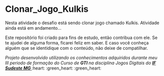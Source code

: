 # Clonar_Jogo_Kulkis
Nesta atividade o desafio está sendo clonar jogo chamado Kulkis.
Atividade ainda está em andamento...


<p dir="auto">Este repositório foi criado para fins de estudo, então contribua com ele. Se te ajudei de alguma forma, ficarei feliz em
saber. E caso você conheça alguém que se identidique com o conteúdo, não deixe de compatilhar.</p>


<p dir="auto"> 
 <em>
  Projeto desenvolvido utilizando os conhecimentos adquiridos durante meu III periodo de formação do Curso de <strong> GTI </strong>
  na disciplina Jogos Digitais do <a href="https://www.ifsudestemg.edu.br/muriae"> <strong> IF Sudeste MG </strong></a>
 </em> 
 :heart: :green_heart: :green_heart: 
</p>
